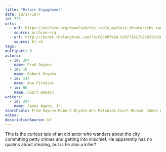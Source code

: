 ```yaml
---
title: "Return Engagement"
date: 10/17/1977
id: 725
urls: 
  - url: https://archive.org/download/cbs_radio_mystery_theater/cbs_radio_mystery_theater-0701-0750.zip/cbs_radio_mystery_theater-0701-0750%2Fcbsrmt_0725_return_engagement.mp3
    source: archive-org
  - url: http://cbsrmt.thelongtrek.com/rb/CBSRMT%20-%20771017%200725%20Return%20Engagement_WLNH-FM_rb.mp3
    source: kl-rb
tags: 
multipart: 0
actors:  
  - id: 204
    name: Fred Gwynne  
  - id: 16
    name: Robert Dryden  
  - id: 144
    name: Ann Pitoniak  
  - id: 90
    name: Court Benson
writers:  
  - id: 294
    name: James Agate, Jr.
searchable: Fred Gwynne,Robert Dryden,Ann Pitoniak,Court Benson James Agate, Jr.
notes: 
descriptionSource: kf
---
```

This is the curious tale of an old actor who wanders about the city committing petty crimes and getting into mischief. He apparently has no qualms about stealing, but is he also a killer?